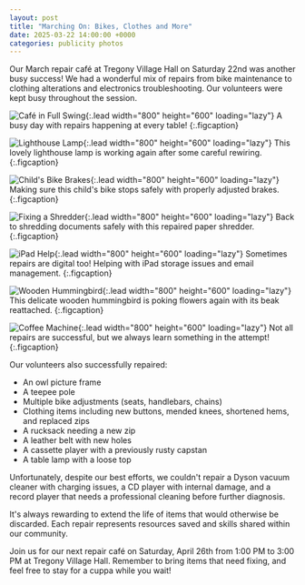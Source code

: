 ```yaml
---
layout: post
title: "Marching On: Bikes, Clothes and More"
date: 2025-03-22 14:00:00 +0000
categories: publicity photos
---
```


Our March repair café at Tregony Village Hall on Saturday 22nd was another busy success! We had a wonderful mix of repairs from bike maintenance to clothing alterations and electronics troubleshooting. Our volunteers were kept busy throughout the session.

![Café in Full Swing](/assets/marchingOn/cafeInFullSwingPeopleTablesCoffeeRepairs.jpeg){:.lead width="800" height="600" loading="lazy"}
A busy day with repairs happening at every table!
{:.figcaption}

![Lighthouse Lamp](/assets/marchingOn/fixingALightHouseLamp.jpeg){:.lead width="800" height="600" loading="lazy"}
This lovely lighthouse lamp is working again after some careful rewiring.
{:.figcaption}

![Child's Bike Brakes](/assets/marchingOn/adjustingBrakesChildBike.jpeg){:.lead width="800" height="600" loading="lazy"}
Making sure this child's bike stops safely with properly adjusted brakes.
{:.figcaption}

![Fixing a Shredder](/assets/marchingOn/fixingAShredder.jpeg){:.lead width="800" height="600" loading="lazy"}
Back to shredding documents safely with this repaired paper shredder.
{:.figcaption}

![iPad Help](/assets/marchingOn/iPadHelpForStorageAndDeletingEmail.jpeg){:.lead width="800" height="600" loading="lazy"}
Sometimes repairs are digital too! Helping with iPad storage issues and email management.
{:.figcaption}

![Wooden Hummingbird](/assets/marchingOn/woodenHummingBirdWithBeakReattached.jpeg){:.lead width="800" height="600" loading="lazy"}
This delicate wooden hummingbird is poking flowers again with its beak reattached.
{:.figcaption}

![Coffee Machine](/assets/marchingOn/unsuccessfulTryingToFixACoffeeMachine.jpeg){:.lead width="800" height="600" loading="lazy"}
Not all repairs are successful, but we always learn something in the attempt!
{:.figcaption}

Our volunteers also successfully repaired:
- An owl picture frame
- A teepee pole
- Multiple bike adjustments (seats, handlebars, chains)
- Clothing items including new buttons, mended knees, shortened hems, and replaced zips
- A rucksack needing a new zip
- A leather belt with new holes
- A cassette player with a previously rusty capstan
- A table lamp with a loose top

Unfortunately, despite our best efforts, we couldn't repair a Dyson vacuum cleaner with charging issues, a CD player with internal damage, and a record player that needs a professional cleaning before further diagnosis.

It's always rewarding to extend the life of items that would otherwise be discarded. Each repair represents resources saved and skills shared within our community.

Join us for our next repair café on Saturday, April 26th from 1:00 PM to 3:00 PM at Tregony Village Hall. Remember to bring items that need fixing, and feel free to stay for a cuppa while you wait!
